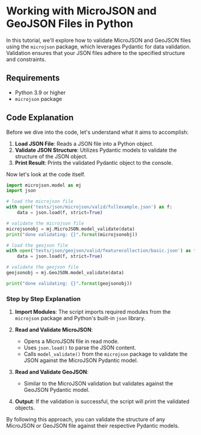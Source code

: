 # Working with MicroJSON and GeoJSON Files in Python

In this tutorial, we'll explore how to validate MicroJSON and GeoJSON files using the `microjson` package, which leverages Pydantic for data validation. Validation ensures that your JSON files adhere to the specified structure and constraints.

## Requirements

- Python 3.9 or higher
- `microjson` package

## Code Explanation

Before we dive into the code, let's understand what it aims to accomplish:

1. **Load JSON File**: Reads a JSON file into a Python object.
2. **Validate JSON Structure**: Utilizes Pydantic models to validate the structure of the JSON object.
3. **Print Result**: Prints the validated Pydantic object to the console.

Now let's look at the code itself.

```python
import microjson.model as mj
import json

# load the microjson file
with open('tests/json/microjson/valid/fullexample.json') as f:
    data = json.load(f, strict=True)

# validate the microjson file
microjsonobj = mj.MicroJSON.model_validate(data)
print("done validating: {}".format(microjsonobj))

# load the geojson file
with open('tests/json/geojson/valid/featurecollection/basic.json') as f:
    data = json.load(f, strict=True)

# validate the geojson file
geojsonobj = mj.GeoJSON.model_validate(data)

print("done validating: {}".format(geojsonobj))
```

### Step by Step Explanation

1. **Import Modules**: The script imports required modules from the `microjson` package and Python's built-in `json` library.

2. **Read and Validate MicroJSON**:
    - Opens a MicroJSON file in read mode.
    - Uses `json.load()` to parse the JSON content.
    - Calls `model_validate()` from the `microjson` package to validate the JSON against the MicroJSON Pydantic model.

3. **Read and Validate GeoJSON**:
    - Similar to the MicroJSON validation but validates against the GeoJSON Pydantic model.

4. **Output**: If the validation is successful, the script will print the validated objects.

By following this approach, you can validate the structure of any MicroJSON or GeoJSON file against their respective Pydantic models.
